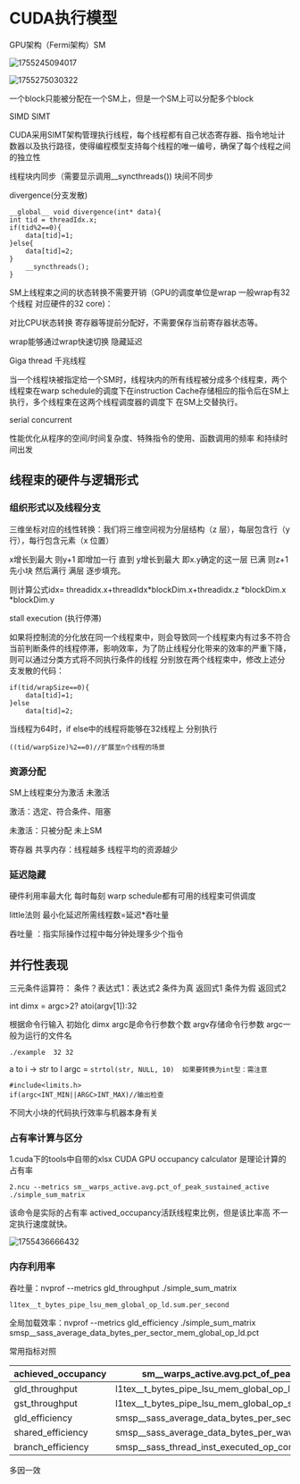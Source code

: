 # CUDA执行模型

GPU架构（Fermi架构）SM

![1755245094017](image/CUDA执行模型学习/1755245094017.png)

![1755275030322](image/CUDA执行模型学习/1755275030322.png)

一个block只能被分配在一个SM上，但是一个SM上可以分配多个block

SIMD SIMT

CUDA采用SIMT架构管理执行线程，每个线程都有自己状态寄存器、指令地址计数器以及执行路径，使得编程模型支持每个线程的唯一编号，确保了每个线程之间的独立性

线程块内同步（需要显示调用__syncthreads())  块间不同步

divergence(分支发散)

```
__global__ void divergence(int* data){
int tid = threadIdx.x;
if(tid%2==0){
	data[tid]=1;
}else{
	data[tid]=2;
}
	__syncthreads();
}
```

SM上线程束之间的状态转换不需要开销（GPU的调度单位是wrap  一般wrap有32个线程  对应硬件的32 core)：

对比CPU状态转换  寄存器等提前分配好，不需要保存当前寄存器状态等。

wrap能够通过wrap快速切换 隐藏延迟

Giga thread  千兆线程

当一个线程块被指定给一个SM时，线程块内的所有线程被分成多个线程束，两个线程束在warp schedule的调度下在instruction Cache存储相应的指令后在SM上执行，多个线程束在这两个线程调度器的调度下 在SM上交替执行。

serial  concurrent

性能优化从程序的空间/时间复杂度、特殊指令的使用、函数调用的频率 和持续时间出发

## 线程束的硬件与逻辑形式

### 组织形式以及线程分支

三维坐标对应的线性转换：我们将三维空间视为分层结构（z 层），每层包含行（y 行），每行包含元素（x 位置）

x增长到最大 则y+1  即增加一行  直到 y增长到最大 即x.y确定的这一层 已满  则z+1
先小块  然后满行  满层  逐步填充。

则计算公式idx= threadidx.x+threadIdx*blockDim.x+threadidx.z *blockDim.x *blockDim.y

stall  execution (执行停滞)

如果将控制流的分化放在同一个线程束中，则会导致同一个线程束内有过多不符合当前判断条件的线程停滞，影响效率，为了防止线程分化带来的效率的严重下降，则可以通过分类方式将不同执行条件的线程 分别放在两个线程束中，修改上述分支发散的代码：

```
if(tid/wrapSize==0){
	data[tid]=1;
}else
	data[tid]=2;
```

当线程为64时，if else中的线程将能够在32线程上 分别执行

`((tid/warpSize)%2==0)//扩展至n个线程的场景`

### 资源分配

SM上线程束分为激活 未激活

激活：选定、符合条件、阻塞

未激活：只被分配 未上SM

寄存器 共享内存：线程越多 线程平均的资源越少

### 延迟隐藏

硬件利用率最大化 每时每刻  warp schedule都有可用的线程束可供调度

little法则
最小化延迟所需线程数=延迟*吞吐量

吞吐量 ：指实际操作过程中每分钟处理多少个指令

## 并行性表现

三元条件运算符： 条件？表达式1：表达式2  条件为真 返回式1 条件为假 返回式2

int dimx = argc>2? atoi(argv[1]):32

根据命令行输入 初始化 dimx argc是命令行参数个数 argv存储命令行参数 argc一般为运行的文件名

```
./example  32 32
```

a to i  -> str to l      argc =   `strtol(str, NULL, 10)  如果要转换为int型：需注意`

```
#include<limits.h>
if(argc<INT_MIN||ARGC>INT_MAX)//输出检查
```

不同大小块的代码执行效率与机器本身有关

### 占有率计算与区分

1.cuda下的tools中自带的xlsx CUDA GPU occupancy calculator 是理论计算的占有率

```
2.ncu --metrics sm__warps_active.avg.pct_of_peak_sustained_active ./simple_sum_matrix
```

该命令是实际的占有率 actived_occupancy活跃线程束比例，但是该比率高 不一定执行速度就快。

![1755436666432](image/CUDA执行模型学习/1755436666432.png)

### 内存利用率

吞吐量：nvprof --metrics gld_throughput ./simple_sum_matrix

    l1tex__t_bytes_pipe_lsu_mem_global_op_ld.sum.per_second

全局加载效率：nvprof --metrics gld_efficiency ./simple_sum_matrix
	smsp__sass_average_data_bytes_per_sector_mem_global_op_ld.pct

常用指标对照

| achieved_occupancy | sm__warps_active.avg.pct_of_peak_sustained_active             |
| ------------------ | ------------------------------------------------------------- |
| gld_throughput     | l1tex__t_bytes_pipe_lsu_mem_global_op_ld.sum.per_second       |
| gst_throughput     | l1tex__t_bytes_pipe_lsu_mem_global_op_st.sum.per_second       |
| gld_efficiency     | smsp__sass_average_data_bytes_per_sector_mem_global_op_ld.pct |
| shared_efficiency  | smsp__sass_average_data_bytes_per_wavefront_mem_shared.pct    |
| branch_efficiency  | smsp__sass_thread_inst_executed_op_control_pred_on.sum        |

多因一效
